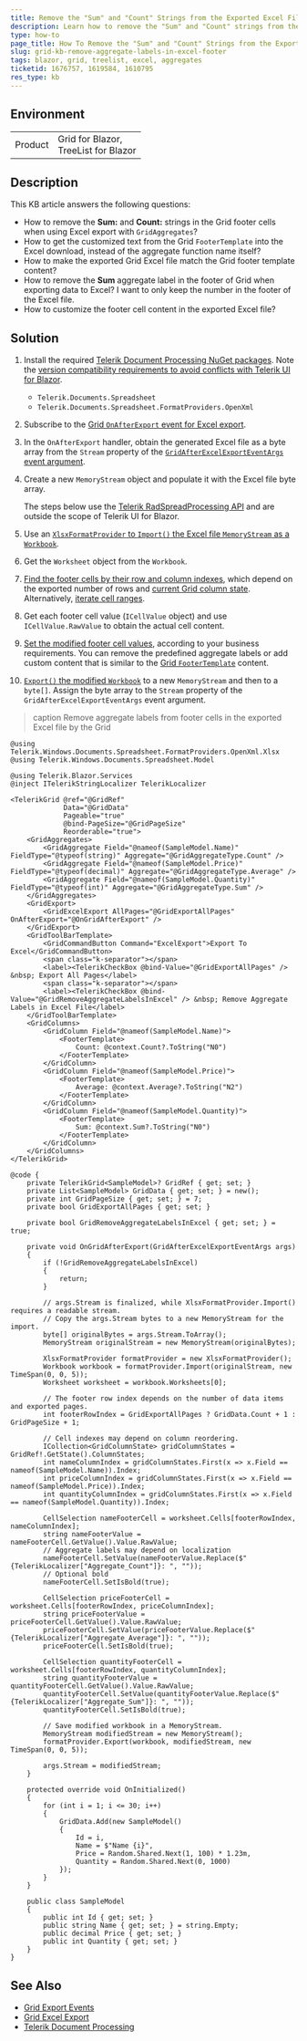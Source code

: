 ```yaml
---
title: Remove the "Sum" and "Count" Strings from the Exported Excel File by the Grid
description: Learn how to remove the "Sum" and "Count" strings from the exported Excel file by the Telerik Grid for Blazor. See how to add custom content to the footer cells in the generated Excel file.
type: how-to
page_title: How To Remove the "Sum" and "Count" Strings from the Exported Excel File by the Grid
slug: grid-kb-remove-aggregate-labels-in-excel-footer
tags: blazor, grid, treelist, excel, aggregates
ticketid: 1676757, 1619584, 1610795
res_type: kb
---
```


## Environment

<table>
    <tbody>
        <tr>
            <td>Product</td>
            <td>Grid for Blazor, <br /> TreeList for Blazor</td>
        </tr>
    </tbody>
</table>

## Description

This KB article answers the following questions:

* How to remove the **Sum:** and **Count:** strings in the Grid footer cells when using Excel export with `GridAggregates`?
* How to get the customized text from the Grid `FooterTemplate` into the Excel download, instead of the aggregate function name itself?
* How to make the exported Grid Excel file match the Grid footer template content?
* How to remove the **Sum** aggregate label in the footer of Grid when exporting data to Excel? I want to only keep the number in the footer of the Excel file.
* How to customize the footer cell content in the exported Excel file?

## Solution

1. Install the required [Telerik Document Processing NuGet packages](https://docs.telerik.com/devtools/document-processing/libraries/radspreadprocessing/getting-started). Note the [version compatibility requirements to avoid conflicts with Telerik UI for Blazor](slug://dpl-kb-version-conflict-detected-telerik-zip).
    * `Telerik.Documents.Spreadsheet`
    * `Telerik.Documents.Spreadsheet.FormatProviders.OpenXml`
1. Subscribe to the [Grid `OnAfterExport` event for Excel export](slug://grid-export-events#onafterexport).
1. In the `OnAfterExport` handler, obtain the generated Excel file as a byte array from the `Stream` property of the [`GridAfterExcelExportEventArgs` event argument](/blazor-ui/api/telerik.blazor.components.gridafterexcelexporteventargs).
1. Create a new `MemoryStream` object and populate it with the Excel file byte array.

    The steps below use the [Telerik RadSpreadProcessing API](https://docs.telerik.com/devtools/document-processing/api/) and are outside the scope of Telerik UI for Blazor.

1. Use an [`XlsxFormatProvider` to `Import()` the Excel file `MemoryStream` as a `Workbook`](https://docs.telerik.com/devtools/document-processing/libraries/radspreadprocessing/formats-and-conversion/import-and-export-to-excel-file-formats/xlsx/xlsxformatprovider).
1. Get the `Worksheet` object from the `Workbook`.
1. [Find the footer cells by their row and column indexes](https://docs.telerik.com/devtools/document-processing/libraries/radspreadprocessing/working-with-cells/accessing-cells-of-worksheet), which depend on the exported number of rows and [current Grid column state](slug://grid-kb-column-state). Alternatively, [iterate cell ranges](https://docs.telerik.com/devtools/document-processing/libraries/radspreadprocessing/working-with-cells/iterating-used-cells).
1. Get each footer cell value (`ICellValue` object) and use `ICellValue.RawValue` to obtain the actual cell content.
1. [Set the modified footer cell values](https://docs.telerik.com/devtools/document-processing/libraries/radspreadprocessing/working-with-cells/get-set-clear-properties), according to your business requirements. You can remove the predefined aggregate labels or add custom content that is similar to the [Grid `FooterTemplate`](slug://grid-templates-column-footer) content.
1. [`Export()` the modified `Workbook`](https://docs.telerik.com/devtools/document-processing/libraries/radspreadprocessing/formats-and-conversion/import-and-export-to-excel-file-formats/xlsx/xlsxformatprovider) to a new `MemoryStream` and then to a `byte[]`. Assign the byte array to the `Stream` property of the `GridAfterExcelExportEventArgs` event argument.

>caption Remove aggregate labels from footer cells in the exported Excel file by the Grid

````RAZOR.skip-repl
@using Telerik.Windows.Documents.Spreadsheet.FormatProviders.OpenXml.Xlsx
@using Telerik.Windows.Documents.Spreadsheet.Model

@using Telerik.Blazor.Services
@inject ITelerikStringLocalizer TelerikLocalizer

<TelerikGrid @ref="@GridRef"
             Data="@GridData"
             Pageable="true"
             @bind-PageSize="@GridPageSize"
             Reorderable="true">
    <GridAggregates>
        <GridAggregate Field="@nameof(SampleModel.Name)" FieldType="@typeof(string)" Aggregate="@GridAggregateType.Count" />
        <GridAggregate Field="@nameof(SampleModel.Price)" FieldType="@typeof(decimal)" Aggregate="@GridAggregateType.Average" />
        <GridAggregate Field="@nameof(SampleModel.Quantity)" FieldType="@typeof(int)" Aggregate="@GridAggregateType.Sum" />
    </GridAggregates>
    <GridExport>
        <GridExcelExport AllPages="@GridExportAllPages" OnAfterExport="@OnGridAfterExport" />
    </GridExport>
    <GridToolBarTemplate>
        <GridCommandButton Command="ExcelExport">Export To Excel</GridCommandButton>
        <span class="k-separator"></span>
        <label><TelerikCheckBox @bind-Value="@GridExportAllPages" /> &nbsp; Export All Pages</label>
        <span class="k-separator"></span>
        <label><TelerikCheckBox @bind-Value="@GridRemoveAggregateLabelsInExcel" /> &nbsp; Remove Aggregate Labels in Excel File</label>
    </GridToolBarTemplate>
    <GridColumns>
        <GridColumn Field="@nameof(SampleModel.Name)">
            <FooterTemplate>
                Count: @context.Count?.ToString("N0")
            </FooterTemplate>
        </GridColumn>
        <GridColumn Field="@nameof(SampleModel.Price)">
            <FooterTemplate>
                Average: @context.Average?.ToString("N2")
            </FooterTemplate>
        </GridColumn>
        <GridColumn Field="@nameof(SampleModel.Quantity)">
            <FooterTemplate>
                Sum: @context.Sum?.ToString("N0")
            </FooterTemplate>
        </GridColumn>
    </GridColumns>
</TelerikGrid>

@code {
    private TelerikGrid<SampleModel>? GridRef { get; set; }
    private List<SampleModel> GridData { get; set; } = new();
    private int GridPageSize { get; set; } = 7;
    private bool GridExportAllPages { get; set; }

    private bool GridRemoveAggregateLabelsInExcel { get; set; } = true;

    private void OnGridAfterExport(GridAfterExcelExportEventArgs args)
    {
        if (!GridRemoveAggregateLabelsInExcel)
        {
            return;
        }

        // args.Stream is finalized, while XlsxFormatProvider.Import() requires a readable stream.
        // Copy the args.Stream bytes to a new MemoryStream for the import.
        byte[] originalBytes = args.Stream.ToArray();
        MemoryStream originalStream = new MemoryStream(originalBytes);

        XlsxFormatProvider formatProvider = new XlsxFormatProvider();
        Workbook workbook = formatProvider.Import(originalStream, new TimeSpan(0, 0, 5));
        Worksheet worksheet = workbook.Worksheets[0];

        // The footer row index depends on the number of data items and exported pages.
        int footerRowIndex = GridExportAllPages ? GridData.Count + 1 : GridPageSize + 1;

        // Cell indexes may depend on column reordering.
        ICollection<GridColumnState> gridColumnStates = GridRef!.GetState().ColumnStates;
        int nameColumnIndex = gridColumnStates.First(x => x.Field == nameof(SampleModel.Name)).Index;
        int priceColumnIndex = gridColumnStates.First(x => x.Field == nameof(SampleModel.Price)).Index;
        int quantityColumnIndex = gridColumnStates.First(x => x.Field == nameof(SampleModel.Quantity)).Index;

        CellSelection nameFooterCell = worksheet.Cells[footerRowIndex, nameColumnIndex];
        string nameFooterValue = nameFooterCell.GetValue().Value.RawValue;
        // Aggregate labels may depend on localization
        nameFooterCell.SetValue(nameFooterValue.Replace($"{TelerikLocalizer["Aggregate_Count"]}: ", ""));
        // Optional bold
        nameFooterCell.SetIsBold(true);

        CellSelection priceFooterCell = worksheet.Cells[footerRowIndex, priceColumnIndex];
        string priceFooterValue = priceFooterCell.GetValue().Value.RawValue;
        priceFooterCell.SetValue(priceFooterValue.Replace($"{TelerikLocalizer["Aggregate_Average"]}: ", ""));
        priceFooterCell.SetIsBold(true);

        CellSelection quantityFooterCell = worksheet.Cells[footerRowIndex, quantityColumnIndex];
        string quantityFooterValue = quantityFooterCell.GetValue().Value.RawValue;
        quantityFooterCell.SetValue(quantityFooterValue.Replace($"{TelerikLocalizer["Aggregate_Sum"]}: ", ""));
        quantityFooterCell.SetIsBold(true);

        // Save modified workbook in a MemoryStream.
        MemoryStream modifiedStream = new MemoryStream();
        formatProvider.Export(workbook, modifiedStream, new TimeSpan(0, 0, 5));

        args.Stream = modifiedStream;
    }

    protected override void OnInitialized()
    {
        for (int i = 1; i <= 30; i++)
        {
            GridData.Add(new SampleModel()
            {
                Id = i,
                Name = $"Name {i}",
                Price = Random.Shared.Next(1, 100) * 1.23m,
                Quantity = Random.Shared.Next(0, 1000)
            });
        }
    }

    public class SampleModel
    {
        public int Id { get; set; }
        public string Name { get; set; } = string.Empty;
        public decimal Price { get; set; }
        public int Quantity { get; set; }
    }
}
````

## See Also

* [Grid Export Events](slug://grid-export-events)
* [Grid Excel Export](slug://grid-export-excel)
* [Telerik Document Processing](slug://dpl-in-blazor)
